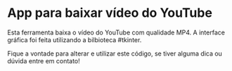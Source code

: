 # App para baixar vídeo do YouTube 
Esta ferramenta baixa o vídeo do YouTube com qualidade MP4. A interface gráfica foi feita utilizando a bilbioteca #tkinter.

Fique a vontade para alterar e utilizar este código, se tiver alguma dica ou dúvida entre em contato!